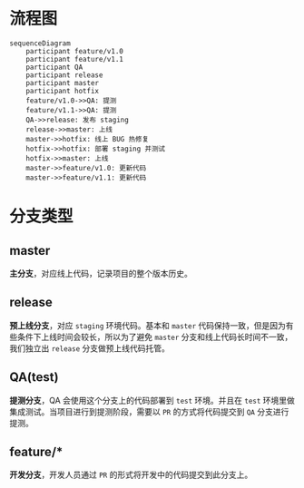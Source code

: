 # 流程图
```mermaid
sequenceDiagram
	participant feature/v1.0
	participant feature/v1.1
	participant QA
	participant release
	participant master
	participant hotfix
	feature/v1.0->>QA: 提测
	feature/v1.1->>QA: 提测
	QA->>release: 发布 staging
	release->>master: 上线
	master->>hotfix: 线上 BUG 热修复
	hotfix->>hotfix: 部署 staging 并测试
	hotfix->>master: 上线
	master->>feature/v1.0: 更新代码
	master->>feature/v1.1: 更新代码
```

# 分支类型
## master
**主分支**，对应线上代码，记录项目的整个版本历史。

## release
**预上线分支**，对应 `staging` 环境代码。基本和 `master` 代码保持一致，但是因为有些条件下上线时间会较长，所以为了避免 `master` 分支和线上代码长时间不一致，我们独立出 `release` 分支做预上线代码托管。

## QA(test)
**提测分支**，QA 会使用这个分支上的代码部署到 `test` 环境。并且在 `test` 环境里做集成测试。当项目进行到提测阶段，需要以 `PR` 的方式将代码提交到 `QA` 分支进行提测。

## feature/*
**开发分支**，开发人员通过 `PR` 的形式将开发中的代码提交到此分支上。

